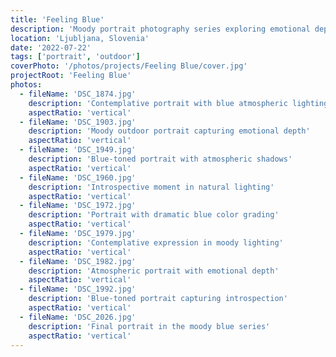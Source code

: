 ```yaml
---
title: 'Feeling Blue'
description: 'Moody portrait photography series exploring emotional depth through blue tones and atmospheric lighting, capturing the contemplative and introspective moments of human experience.'
location: 'Ljubljana, Slovenia'
date: '2022-07-22'
tags: ['portrait', 'outdoor']
coverPhoto: '/photos/projects/Feeling Blue/cover.jpg'
projectRoot: 'Feeling Blue'
photos:
  - fileName: 'DSC_1874.jpg'
    description: 'Contemplative portrait with blue atmospheric lighting'
    aspectRatio: 'vertical'
  - fileName: 'DSC_1903.jpg'
    description: 'Moody outdoor portrait capturing emotional depth'
    aspectRatio: 'vertical'
  - fileName: 'DSC_1949.jpg'
    description: 'Blue-toned portrait with atmospheric shadows'
    aspectRatio: 'vertical'
  - fileName: 'DSC_1960.jpg'
    description: 'Introspective moment in natural lighting'
    aspectRatio: 'vertical'
  - fileName: 'DSC_1972.jpg'
    description: 'Portrait with dramatic blue color grading'
    aspectRatio: 'vertical'
  - fileName: 'DSC_1979.jpg'
    description: 'Contemplative expression in moody lighting'
    aspectRatio: 'vertical'
  - fileName: 'DSC_1982.jpg'
    description: 'Atmospheric portrait with emotional depth'
    aspectRatio: 'vertical'
  - fileName: 'DSC_1992.jpg'
    description: 'Blue-toned portrait capturing introspection'
    aspectRatio: 'vertical'
  - fileName: 'DSC_2026.jpg'
    description: 'Final portrait in the moody blue series'
    aspectRatio: 'vertical'
---
```

